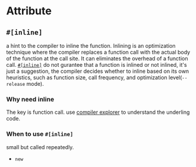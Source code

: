 # Attribute
## `#[inline]`
a hint to the compiler to inline the function.
Inlining is an optimization technique where the compiler replaces a function call with the actual body of the function at the call site.
It can eliminates the overhead of a function call.
[`#[inline]`](https://nnethercote.github.io/perf-book/inlining.html) do not gurantee that a function is inlined or not inlined, it's just a suggestion, the compiler decides whether to inline based on its own heuristics, such as function size, call frequency, and optimization level(`--release` mode).

### Why need inline
The key is function call.
use [compiler explorer](https://rust.godbolt.org/) to understand the underling code.
### When to use `#[inline]`
small but called repeatedly.
- `new`
